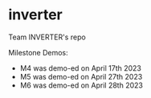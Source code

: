 # inverter
Team INVERTER's repo

Milestone Demos:
- M4 was demo-ed on April 17th 2023
- M5 was demo-ed on April 27th 2023
- M6 was demo-ed on April 28th 2023
